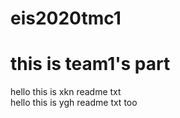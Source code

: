 # eis2020tmc1

# this is team1's part

hello this is xkn readme txt  
hello this is ygh readme txt too  
